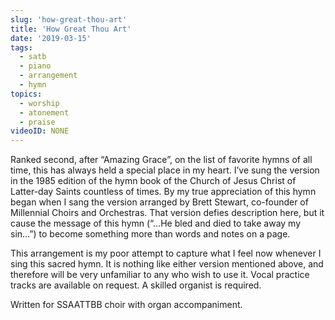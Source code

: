 ```yaml
---
slug: 'how-great-thou-art'
title: 'How Great Thou Art'
date: '2019-03-15'
tags:
  - satb
  - piano
  - arrangement
  - hymn
topics:
  - worship
  - atonement
  - praise
videoID: NONE
---
```


Ranked second, after “Amazing Grace”, on the list of favorite hymns of all time, this has always held a special place in my heart. I’ve sung the version in the 1985 edition of the hymn book of the Church of Jesus Christ of Latter-day Saints countless of times. By my true appreciation of this hymn began when I sang the version arranged by Brett Stewart, co-founder of Millennial Choirs and Orchestras. That version defies description here, but it cause the message of this hymn (“…He bled and died to take away my sin…”) to become something more than words and notes on a page.

This arrangement is my poor attempt to capture what I feel now whenever I sing this sacred hymn. It is nothing like either version mentioned above, and therefore will be very unfamiliar to any who wish to use it. Vocal practice tracks are available on request. A skilled organist is required.

Written for SSAATTBB choir with organ accompaniment.
